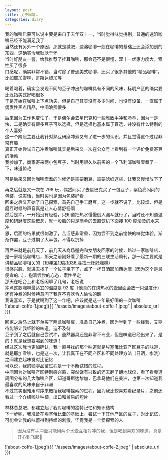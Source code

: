 ```yaml
---
layout: post
title: 关于咖啡☕️
categories: diary
---
```

我的咖啡启蒙可以说主要是来自于去年双十一，当时觉得味觉挑剔，普通的速溶咖啡已经不能满足我了  
当然还有另外一个原因，那就是减肥，速溶咖啡一般在咖啡的基础上还会添加别的东西，这确实令我耿耿于怀  
当时好朋友一酱，给我推荐了挂耳咖啡，那会还不是很懂，双十一优惠力度大，索性买了很多  
口感呢，确实非常不错，当时除了普通美式咖啡，还买了很多其他的“精品咖啡”，比如耶加雪啡，哥斯达黎加等  

喝着喝着，确实会发现不同的豆子冲出的咖啡具有不同的风味，标明产区的确实要比泛指美式好喝很多  
于是开始在咖啡上下点功夫，但是自己其实没有多少时间，也没有设备，一直属于偶发性买点精品，中间浪费很多  

后来因为工作也变忙了，于是偶尔会去星巴克和一些雅致手冲和冷萃，因为一是快，二是确实有很多豆子可以选择，但是选择也基本属于盲选，并没有什么特别的个人喜好    
这一个阶段主要让我针对熟豆研磨冲煮又有了进一步的认识，并且觉得这个过程非常有趣  
真正开始尝试自己冲煮咖啡其实是后来又一次在公众号上看到有一个评价免费寄豆的活动  
我参加了，商家寄来两小包豆子，当时用很久以前买的一个飞利浦咖啡壶煮了一下，味道惊艳  

可是后来又因为咖啡壶煮的时候还是需要磨豆，需要滤纸这些，让我又慢慢放下了  

再之后就是又一次在 798 玩，偶然间买了去星巴克买了一包豆子，紫色亮闪闪的包装，说实话，当时买也是因为包装好看  
回来之后又开始了自己探索，首先自己手工磨豆，这一步就不说了，比较烦，但是磨豆时候的声音真是让人心情舒畅啊  
然后是冲，一开始没有经验，只知道把热水慢慢倒入漏斗就行了，当时还不知道温度和研磨度这些概念，就一股脑的只是简单的去直饮机下面接 100 度滚烫的水来冲  
恩，后面的结果就很刺激了，苦涩感非常重，因为尝不到之前愉快的味觉体验，渐渐作罢，豆子过期了大半包，不得以扔掉  

再后来就是前几天了，前几天从商场遛完和女朋友回家的时候，路过一家咖啡店，是一家精品咖啡店，那天之前刚好看了最新一期的三联生活周刊，那一起主要就是讲精品咖啡相关的（[19年第19期1036 寻找一杯好咖啡](http://shop.lifeweek.com.cn/goods.php?id=907)）  
很感兴趣，就进去找了一个位子坐下了，点了一杯日晒耶加西达摩（因为这个是最便宜的...），抱着尝尝的心态，索性坐定  
那天在吧台上和老板闲聊了几句，老板说  
冲煮这款咖啡最适宜的温度是 92 度（他真的在烧热水的壶里面会放一只温度计）  
还有冲煮的时候特意问了我喜不喜欢令人愉快的酸  
我说喜欢，于是就喝到了这一年吧，应该就是这一年最好喝的一次咖啡  
![about-coffe-1.jpeg]({{ "/assets/images/about-coffe-1.jpeg" | absolute_url }})

回家之后马上就下单买了两盒咖啡豆，准备自己冲煮，因为学到了一些经验，又期待能够让我经验的味道，迫不及待  
豆子到了之后就自己尝试冲，虽然器具还是非常不专业，但是味道已经出来了，是的！就是我想要喝到的味道！  
经过这次我也更加确认，我一直寻找的那个味道就是埃塞俄比亚产区豆子的味道，就是耶加雪啡，也是这一次，让我真正在不同产区和不同处理方法（日晒，水洗）之间建立起味觉对比记忆  
可以说，我的咖啡品鉴过程是一个不断试错的过程。  
中间因为对咖啡产区特别感兴趣，突然饶有兴致的还去翻了翻地球仪，看了看赤道周围分布的几大咖啡产区，知道哥斯达黎加，巴拿马他们在美洲，也第一次知道我最喜欢的风味来自于非洲  
不过其实很难用时序来概括我咖啡探索的过程，因为我比较喜欢看纪录片，之前还看过一个介绍咖啡种植，出口和贸易的短片  

林林总总吧，都建立起了我对咖啡的独特记忆和知识结构  
下一步呢，我准备在埃塞俄比亚的基础上，尝试一下其他产区的豆子，对比记忆，可能会让我的味蕾得到持续的刺激，毕竟我是一个爱探索的人  


> 因为没有手冲壶只能用两个水壶互相对冲的我，但是喝到喜欢的味道，真是开心到飞起🛫 

![about-coffe-1.jpeg]({{ "/assets/images/about-coffe-2.jpeg" | absolute_url }})